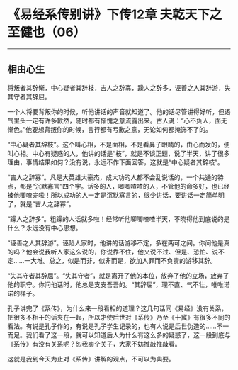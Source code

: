 # 《易经系传别讲》下传12章 夫乾天下之至健也（06）

------

## 相由心生

将叛者其辞惭，中心疑者其辞枝，吉人之辞寡，躁人之辞多，诬善之人其辞游，失其守者其辞屈。

一个人将要背叛你的时候，听他讲话的声音就知道了。他的话尽管讲得好听，但语气里头一定有许多歉然，随时都有惭愧之意流露出来。古人说：“心不负人，面无惭色。”他要想背叛你的时候，言行都有亏歉之意，无论如何都掩饰不了的。

“中心疑者其辞枝”。这个叫心相，不是面相，不是看鼻子眼睛的，由心而发的，便叫心相。中心有疑惑的人，他讲的话是“枝”，就是不谈正题，说了半天，讲了很多理由，事情结果如何？没有说，永远不作下面回答，这就是“中心疑者其辞枝”。

“吉人之辞寡”。凡是大英雄大豪杰，成大功的人都不会乱说话的，一个共通的特点，都是“沉默寡言”四个字。话多的人，唧唧喳喳的人，不管他的命多好，也已经被他唧喳完啦！所以成功的人一定是沉默寡言的，很少讲话，要讲话一定简单明了，就是“吉人之辞寡”。

“躁人之辞多”。粗躁的人话就多啦！经常听他唧唧喳喳半天，不晓得他到底说的是什么？永远没有中心思想。

“诬善之人其辞游”。诬陷人家时，他讲的话游移不定，多在两可之间。你问他是真的吗？他会说我听人家这么说的，你说靠不住，他又说不过、但是、恐怕、说不定……一大堆。总之，似是而非，似非而是，欲加人罪而不负责的游移其辞。

“失其守者其辞屈”。“失其守者”，就是离开了他的本位，放弃了他的立场，放弃了他的职守。你问他话时，他总是支支吾吾的。“其辞屈”，理不直、气不壮，唯唯诺诺的样子。

孔子讲完了《系传》，为什么来一段看相的道理？这几句话同《易经》没有关系，把很多不相干的话夹在一起，所以才使后世对《系传》乃至《十冀》有很多不同的看法。有说是孔子作的，有说是孔子学生记录的，也有人说是后世伪造的……不一而足。我们看了这一段，就可以知道后人为什么有这么多的疑惑了，这一段到底与《系传》有没有关系呢？恕我卖个关子，大家不妨推敲推敲看。

这就是我到今天为止对《系传》讲解的观点，不可以为典要。